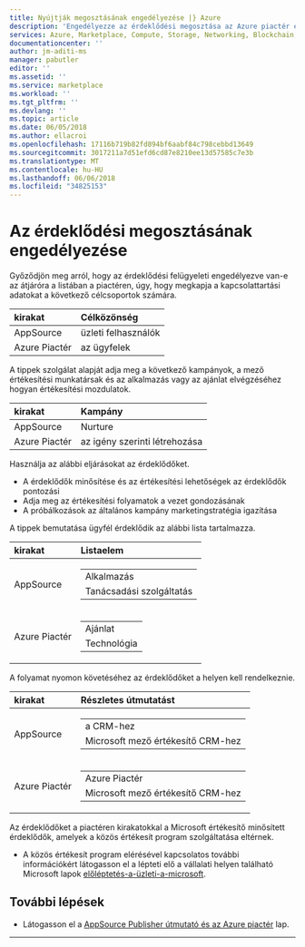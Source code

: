 ```yaml
---
title: Nyújtják megosztásának engedélyezése |} Azure
description: 'Engedélyezze az érdeklődési megosztása az Azure piactér és AppSource: az alkalmazás és szolgáltatás-közzétevők'
services: Azure, Marketplace, Compute, Storage, Networking, Blockchain, Security
documentationcenter: ''
author: jm-aditi-ms
manager: pabutler
editor: ''
ms.assetid: ''
ms.service: marketplace
ms.workload: ''
ms.tgt_pltfrm: ''
ms.devlang: ''
ms.topic: article
ms.date: 06/05/2018
ms.author: ellacroi
ms.openlocfilehash: 17116b719b82fd894bf6aabf84c798cebbd13649
ms.sourcegitcommit: 3017211a7d51efd6cd87e8210ee13d57585c7e3b
ms.translationtype: MT
ms.contentlocale: hu-HU
ms.lasthandoff: 06/06/2018
ms.locfileid: "34825153"
---
```

# <a name="enable-lead-sharing"></a>Az érdeklődési megosztásának engedélyezése  
Győződjön meg arról, hogy az érdeklődési felügyeleti engedélyezve van-e az átjáróra a listában a piactéren, úgy, hogy megkapja a kapcsolattartási adatokat a következő célcsoportok számára.

| kirakat | Célközönség |  
|:--- |:--- |  
| AppSource | üzleti felhasználók |  
| Azure Piactér | az ügyfelek |  

A tippek szolgálat alapját adja meg a következő kampányok, a mező értékesítési munkatársak és az alkalmazás vagy az ajánlat elvégzéséhez hogyan értékesítési mozdulatok. 

| kirakat | Kampány |  
|:--- |:--- |  
| AppSource | Nurture |  
| Azure Piactér | az igény szerinti létrehozása |  

Használja az alábbi eljárásokat az érdeklődőket.  
*   A érdeklődők minősítése és az értékesítési lehetőségek az érdeklődők pontozási
*   Adja meg az értékesítési folyamatok a vezet gondozásának
*   A próbálkozások az általános kampány marketingstratégia igazítása 

A tippek bemutatása ügyfél érdeklődik az alábbi lista tartalmazza. 

| kirakat | Listaelem |  
|:--- |:--- |  
| AppSource | <table> <tr><td>Alkalmazás</td></tr> <tr><td>Tanácsadási szolgáltatás</td></tr> </table> |  
| Azure Piactér | <table> <tr><td>Ajánlat</td></tr> <tr><td>Technológia</td></tr> </table> |  

A folyamat nyomon követéséhez az érdeklődőket a helyen kell rendelkeznie.  

| kirakat | Részletes útmutatást |  
|:--- |:--- |  
| AppSource | <table> <tr><td>a CRM-hez</td></tr> <tr><td>Microsoft mező értékesítő CRM-hez</td></tr> </table> |  
| Azure Piactér | <table> <tr><td>Azure Piactér</td></tr> <tr><td>Microsoft mező értékesítő CRM-hez</td></tr> </table> |  

Az érdeklődőket a piactéren kirakatokkal a Microsoft értékesítő minősített érdeklődők, amelyek a közös értékesít program szolgáltatása eltérnek.  
*   A közös értékesít program elérésével kapcsolatos további információkért látogasson el a lépteti elő a vállalati helyen található Microsoft lapok [előléptetés-a-üzleti-a-microsoft](./promote-your-business-with-microsoft.md).  

## <a name="next-steps"></a>További lépések
*   Látogasson el a [AppSource Publisher útmutató és az Azure piactér](./marketplace-publishers-guide.md) lap.  
 
---  
